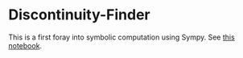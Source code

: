 # Discontinuity-Finder
This is a first foray into symbolic computation using Sympy. See [this notebook](Test_Symbolic.ipynb). 
